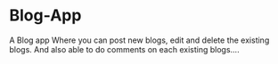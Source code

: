 # Blog-App

A Blog app Where you can post new blogs, edit and delete the existing blogs. And also able to do comments on each existing blogs....

